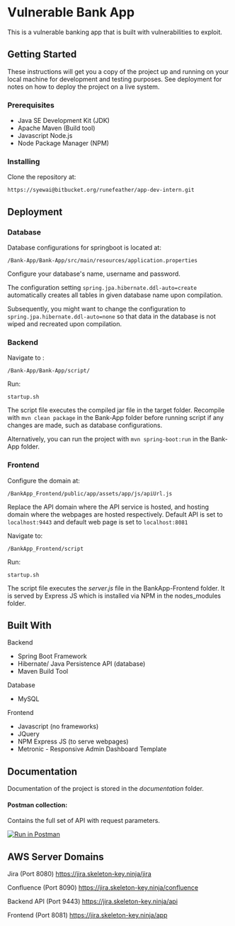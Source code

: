 # Vulnerable Bank App

This is a vulnerable banking app that is built with vulnerabilities to exploit.

## Getting Started

These instructions will get you a copy of the project up and running on your local machine for development and testing purposes. See deployment for notes on how to deploy the project on a live system.

### Prerequisites

* Java SE Development Kit (JDK)
* Apache Maven (Build tool)
* Javascript Node.js
* Node Package Manager (NPM)

### Installing

Clone the repository at:

```
https://syewai@bitbucket.org/runefeather/app-dev-intern.git
```


## Deployment

### Database

Database configurations for springboot is located at:
```
/Bank-App/Bank-App/src/main/resources/application.properties
```
Configure your database's name, username and password. 

The configuration setting `spring.jpa.hibernate.ddl-auto=create` automatically creates all tables in given database name upon compilation.

Subsequently, you might want to change the configuration to `spring.jpa.hibernate.ddl-auto=none` so that data in the database is not wiped and recreated upon compilation. 


### Backend

Navigate to :
```
/Bank-App/Bank-App/script/
```
Run:
```
startup.sh
```
The script file executes the compiled  jar file in the target folder. Recompile with `mvn clean package` in the Bank-App folder before running script if any changes are made, such as database configurations.

Alternatively, you can run the project with `mvn spring-boot:run` in the Bank-App folder.

### Frontend

Configure the domain at:
```
/BankApp_Frontend/public/app/assets/app/js/apiUrl.js
```
Replace the API domain where the API service is hosted, and hosting domain where the webpages are hosted respectively. Default API is set to `localhost:9443` and default web page is set to `localhost:8081`

Navigate to:
```
/BankApp_Frontend/script
```
Run:
```
startup.sh
```
The script file executes the *server.js* file in the BankApp-Frontend folder. It is served by Express JS which is installed via NPM in the nodes_modules folder. 





## Built With
Backend

* Spring Boot Framework
* Hibernate/ Java Persistence API (database)
* Maven Build Tool

Database

* MySQL

Frontend

* Javascript (no frameworks)
* JQuery
* NPM Express JS (to serve webpages)
* Metronic - Responsive Admin Dashboard Template

## Documentation
Documentation of the project is stored in the *documentation* folder.

#### Postman collection:
Contains the full set of API with request parameters.

[![Run in Postman](https://run.pstmn.io/button.svg)](https://app.getpostman.com/run-collection/e81b9391d31af2ea5d0f)


## AWS Server Domains
Jira (Port 8080)
https://jira.skeleton-key.ninja/jira

Confluence (Port 8090)
https://jira.skeleton-key.ninja/confluence

Backend API (Port 9443)
https://jira.skeleton-key.ninja/api

Frontend (Port 8081)
https://jira.skeleton-key.ninja/app
